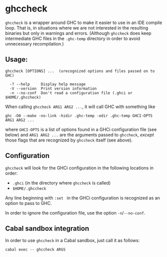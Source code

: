 # ghccheck



`ghccheck` is a wrapper around GHC to make it easier to use in an IDE compile loop. That is, in situations where we are not interested in the resulting binaries but only in warnings and errors. (Although `ghccheck` does keep intermediate GHC files in the `.ghc-temp` directory in order to avoid unnecessary recompilation.)



Usage:
----------------------------------------------------------------------------------------------------

~~~~~~~~~~~~~~~~~~~~~~~~~~~~~~~~~~~~~~~~
ghccheck [OPTIONS] ...  (urecognized options and files passed on to GHC)

  -? --help     Display help message
  -V --version  Print version information
  -n --no-conf  Don't read a configuration file (.ghci or $HOME/.ghccheck)
~~~~~~~~~~~~~~~~~~~~~~~~~~~~~~~~~~~~~~~~

When calling `ghccheck ARG1 ARG2 ...`, it will call GHC with something like

    ghc -O0 --make -no-link -hidir .ghc-temp -odir .ghc-temp GHCI-OPTS ARG1 ARG2 ...

where `GHCI-OPTS` is a list of options found in a GHCi configuration file (see below) and `ARG1 ARG2 ...` are the arguments passed to `ghccheck`, *except* those flags that are recognized by `ghccheck` itself (see above).



Configuration
----------------------------------------------------------------------------------------------------

`ghccheck` will look for the GHCi configuration in the following locations in order:

  * `.ghci` (in the directory where `ghccheck` is called)
  * `$HOME/.ghccheck`

Any line beginning with `:set ` in the GHCi configuration is recognized as an option to pass to GHC.

In order to ignore the configuration file, use the option `-n`/`--no-conf`.



Cabal sandbox integration
----------------------------------------------------------------------------------------------------

In order to use `ghccheck` in a Cabal sandbox, just call it as follows:

    cabal exec -- ghccheck ARGS


